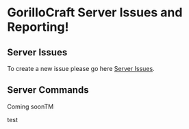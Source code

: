 # GorilloCraft Server Issues and Reporting!

## Server Issues
To create a new issue please go here [Server Issues](https://github.com/GorilloCraft/Server/issues).

## Server Commands
Coming soonTM


test
